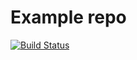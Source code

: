 # Example repo

[![Build Status](https://travis-ci.org/kainlite/whatismyip-go.svg?branch=master)](https://travis-ci.org/kainlite/whatismyip-go)
